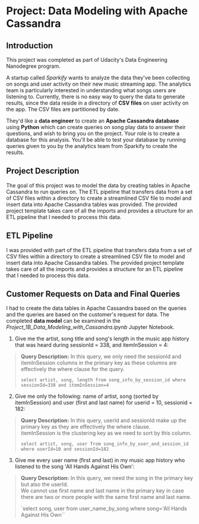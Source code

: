 # Project: Data Modeling with Apache Cassandra

## Introduction

This project was completed as part of Udacity's Data Engineering Nanodegree program.

A startup called *Sparkify* wants to analyze the data they've been collecting on songs and user activity on their new music streaming app. The analytics team is particularly interested in understanding what songs users are listening to. Currently, there is no easy way to query the data to generate results, since the data reside in a directory of __CSV files__ on user activity on the app. The CSV files are partitioned by date. 

They'd like a __data engineer__ to create an __Apache Cassandra database__ using __Python__ which can create queries on song play data to answer their questions, and wish to bring you on the project. Your role is to create a database for this analysis. You'll be able to test your database by running queries given to you by the analytics team from Sparkify to create the results.

## Project Description

The goal of this project was to model the data by creating tables in Apache Cassandra to run queries on. 
The ETL pipeline that transfers data from a set of CSV files within a directory to create a streamlined CSV file to model and insert data into Apache Cassandra tables was provided. The provided project template takes care of all the imports and provides a structure for an ETL pipeline that I needed to process this data.

## ETL Pipeline
I was provided with part of the ETL pipeline that transfers data from a set of CSV files within a directory to create a streamlined CSV file to model and insert data into Apache Cassandra tables. The provided project template takes care of all the imports and provides a structure for an ETL pipeline that I needed to process this data.

## Customer Requests on Data and Final Queries
I had to create the data tables in Apache Cassandra based on the queries and the queries are based on the customer's request for data. The completed __data model__ can be examined in the _Project_1B_Data_Modeling_with_Cassandra.ipynb_ Jupyter Notebook. 
1.   Give me the artist, song title and song's length in the music app history that was heard during sessionId = 338, and itemInSession = 4:
> **Query Description:** In this query, we only need the sessionId and itemInSession columns in the primary key as these columns are effectively the where clause for the query.
>
> `select artist, song, length from song_info_by_session_id where sessionId=338 and itemInSession=4`

2. Give me only the following: name of artist, song (sorted by itemInSession) and user (first and last name) for userid = 10, sessionid = 182:
> **Query Description:** In this query, userId and sessionId make up the primary key as they are effectively the where clause.  
> itemInSession is the clustering key as we need to sort by this column.
>
> `select artist, song, user from song_info_by_user_and_session_id where userId=10 and sessionId=182`

3. Give me every user name (first and last) in my music app history who listened to the song 'All Hands Against His Own':
> **Query Description:** In this query, we need the song in the primary key but also the userId.  
> We cannot use first name and last name in the primary key in case there are two or more people with the same first name and last name.
>
> `select song, user from user_name_by_song where song='All Hands Against His Own``
